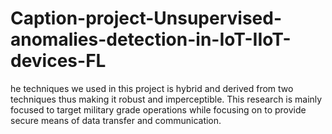 # Caption-project-Unsupervised-anomalies-detection-in-IoT-IIoT-devices-FL
he techniques we used in this project is hybrid and derived from two techniques thus making it robust and imperceptible. This research is mainly focused to target military grade operations while focusing on to provide secure means of data transfer and communication.
